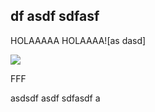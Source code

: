 ## df asdf sdfasf

HOLAAAAA HOLAAAA![as dasd]


![]({{site.baseurl}}/images/filter.JPG)


FFF

 asdsdf asdf sdfasdf  a
 
 

